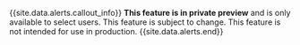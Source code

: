 {{site.data.alerts.callout_info}}
**This feature is in private preview** and is only available to select users. This feature is subject to change. This feature is not intended for use in production.
{{site.data.alerts.end}}
